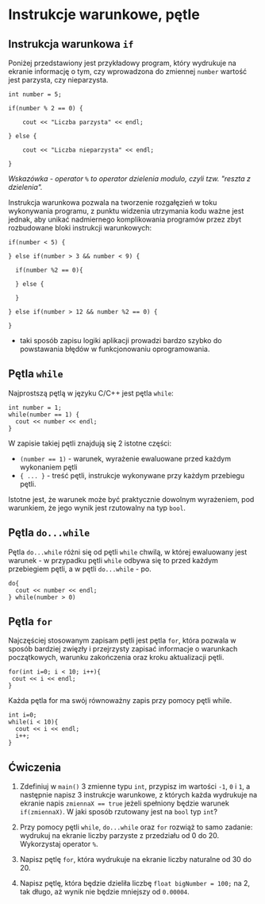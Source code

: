Instrukcje warunkowe, pętle
===========================

Instrukcja warunkowa ``if``
---------------------------

Poniżej przedstawiony jest przykładowy program, który wydrukuje na ekranie
informację o tym, czy wprowadzona do zmiennej ``number`` wartość jest parzysta,
czy nieparzysta.

```
int number = 5;

if(number % 2 == 0) {

    cout << "Liczba parzysta" << endl;

} else {

    cout << "Liczba nieparzysta" << endl;

}
```

*Wskazówka - operator ``%`` to operator dzielenia modulo, czyli tzw. "reszta z
dzielenia".*

Instrukcja warunkowa pozwala na tworzenie rozgałęzień w toku wykonywania programu,
z punktu widzenia utrzymania kodu ważne jest jednak, aby unikać nadmiernego
komplikowania programów przez zbyt rozbudowane bloki instrukcji warunkowych:

```
if(number < 5) {

} else if(number > 3 && number < 9) {

  if(number %2 == 0){

  } else {

  }

} else if(number > 12 && number %2 == 0) {

}
```

- taki sposób zapisu logiki aplikacji prowadzi bardzo szybko do powstawania
błędów w funkcjonowaniu oprogramowania.

Pętla ``while``
---------------

Najprostszą pętlą w języku C/C++ jest pętla ``while``:

```
int number = 1;
while(number == 1) {
  cout << number << endl;
}

```

W zapisie takiej pętli znajdują się 2 istotne części:
 - ``(number == 1)`` - warunek, wyrażenie ewaluowane przed każdym wykonaniem pętli
 - ``{ ... }`` - treść pętli, instrukcje wykonywane przy każdym przebiegu pętli.

Istotne jest, że warunek może być praktycznie dowolnym wyrażeniem, pod warunkiem,
że jego wynik jest rzutowalny na typ ``bool``.

Pętla ``do...while``
--------------------

Pętla ``do...while`` różni się od pętli ``while`` chwilą, w której ewaluowany jest
warunek - w przypadku pętli ``while`` odbywa się to przed każdym przebiegiem pętli,
a w pętli ``do...while`` - po.

```
do{
  cout << number << endl;
} while(number > 0)
```

Pętla ``for``
-------------

Najczęściej stosowanym zapisam pętli jest pętla ``for``, która pozwala w sposób
bardziej zwięzły i przejrzysty zapisać informacje o warunkach początkowych, warunku zakończenia oraz kroku aktualizacji pętli.

```
for(int i=0; i < 10; i++){
 cout << i << endl;
}
```

Każda pętla for ma swój równoważny zapis przy pomocy pętli while.

```
int i=0;                          
while(i < 10){                    
  cout << i << endl;            
  i++;
}
```



Ćwiczenia
---------
1. Zdefiniuj w ``main()`` 3 zmienne typu ``int``, przypisz im wartości ``-1``,
``0`` i ``1``, a następnie napisz 3 instrukcje warunkowe, z których każda wydrukuje
na ekranie napis ``zmiennaX == true`` jeżeli spełniony będzie warunek ``if(zmiennaX)``. W jaki sposób rzutowany jest na ``bool`` typ ``int``?

2. Przy pomocy pętli ``while``, ``do...while`` oraz ``for`` rozwiąż to samo zadanie:
wydrukuj na ekranie liczby parzyste z przedziału od 0 do 20. Wykorzystaj operator ``%``.

3. Napisz pętlę ``for``, która wydrukuje na ekranie liczby naturalne od 30 do 20.

4. Napisz pętlę, która będzie dzieliła liczbę ``float bigNumber = 100;`` na 2, tak długo, aż wynik nie będzie mniejszy od ``0.00004``.
